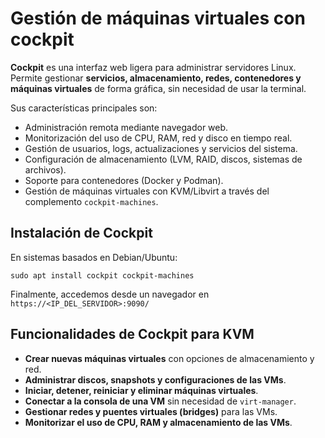 # Gestión de máquinas virtuales con cockpit

**Cockpit** es una interfaz web ligera para administrar servidores Linux. Permite gestionar **servicios, almacenamiento, redes, contenedores y máquinas virtuales** de forma gráfica, sin necesidad de usar la terminal.  

Sus características principales son:

* Administración remota mediante navegador web.  
* Monitorización del uso de CPU, RAM, red y disco en tiempo real.  
* Gestión de usuarios, logs, actualizaciones y servicios del sistema.  
* Configuración de almacenamiento (LVM, RAID, discos, sistemas de archivos).  
* Soporte para contenedores (Docker y Podman).  
* Gestión de máquinas virtuales con KVM/Libvirt a través del complemento `cockpit-machines`.  

## Instalación de Cockpit


En sistemas basados en Debian/Ubuntu:  

```
sudo apt install cockpit cockpit-machines
```

Finalmente, accedemos desde un navegador en `https://<IP_DEL_SERVIDOR>:9090/`  

## Funcionalidades de Cockpit para KVM

* **Crear nuevas máquinas virtuales** con opciones de almacenamiento y red.  
* **Administrar discos, snapshots y configuraciones de las VMs**.  
* **Iniciar, detener, reiniciar y eliminar máquinas virtuales**.  
* **Conectar a la consola de una VM** sin necesidad de `virt-manager`.  
* **Gestionar redes y puentes virtuales (bridges)** para las VMs.  
* **Monitorizar el uso de CPU, RAM y almacenamiento de las VMs**.  

